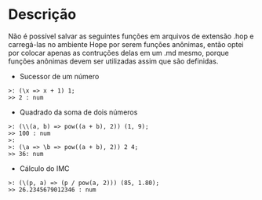 # Descrição

Não é possível salvar as seguintes funções em arquivos de extensão .hop e carregá-las no ambiente Hope por serem funções anônimas, então optei por colocar apenas as contruções delas em um .md mesmo, porque funções anônimas devem ser utilizadas assim que são definidas.

- Sucessor de um número

```hope
>: (\x => x + 1) 1;
>> 2 : num
```

- Quadrado da soma de dois números

```hope
>: (\\(a, b) => pow((a + b), 2)) (1, 9);
>> 100 : num
>:
>: (\a => \b => pow((a + b), 2)) 2 4;
>> 36: num
```

- Cálculo do IMC

```hope
>: (\(p, a) => (p / pow(a, 2))) (85, 1.80);
>> 26.2345679012346 : num
```
